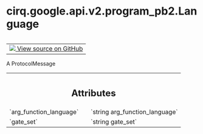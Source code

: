 <div itemscope itemtype="http://developers.google.com/ReferenceObject">
<meta itemprop="name" content="cirq.google.api.v2.program_pb2.Language" />
<meta itemprop="path" content="Stable" />
</div>

# cirq.google.api.v2.program_pb2.Language

<!-- Insert buttons and diff -->

<table class="tfo-notebook-buttons tfo-api" align="left">

<td>
  <a target="_blank" href="https://github.com/quantumlib/cirq/tree/master/cirq/google/api/v2/program.proto">
    <img src="https://www.tensorflow.org/images/GitHub-Mark-32px.png" />
    View source on GitHub
  </a>
</td>
</table>



A ProtocolMessage

<!-- Placeholder for "Used in" -->




<!-- Tabular view -->
 <table class="responsive fixed orange">
<colgroup><col width="214px"><col></colgroup>
<tr><th colspan="2"><h2 class="add-link">Attributes</h2></th></tr>

<tr>
<td>
`arg_function_language`
</td>
<td>
`string arg_function_language`
</td>
</tr><tr>
<td>
`gate_set`
</td>
<td>
`string gate_set`
</td>
</tr>
</table>



